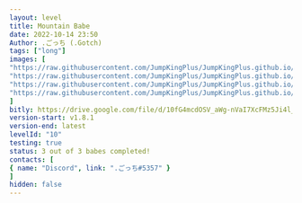 ```yaml
---
layout: level
title: Mountain Babe
date: 2022-10-14 23:50
Author: .ごっち (.Gotch)
tags: ["long"]
images: [
"https://raw.githubusercontent.com/JumpKingPlus/JumpKingPlus.github.io/www/images/workshop/levels/ws10-banner.png",
"https://raw.githubusercontent.com/JumpKingPlus/JumpKingPlus.github.io/www/images/workshop/levels/ws10-2.png",
"https://raw.githubusercontent.com/JumpKingPlus/JumpKingPlus.github.io/www/images/workshop/levels/ws10-3.png",
"https://raw.githubusercontent.com/JumpKingPlus/JumpKingPlus.github.io/www/images/workshop/levels/ws10-4.png"
]
bitly: https://drive.google.com/file/d/10fG4mcdOSV_aWg-nVaI7XcFMz5Ji4l_l/view?usp=sharing
version-start: v1.8.1
version-end: latest
levelId: "10"
testing: true
status: 3 out of 3 babes completed!
contacts: [
{ name: "Discord", link: ".ごっち#5357" }
]
hidden: false
---
```

